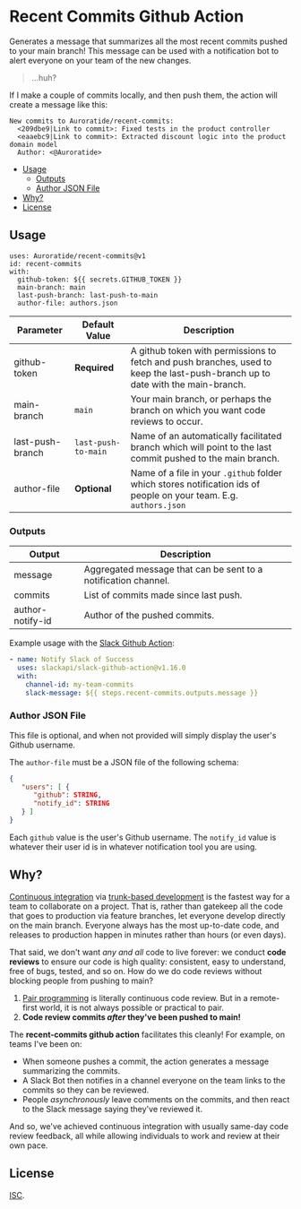 # Recent Commits Github Action

Generates a message that summarizes all the most recent commits pushed to your main branch! This message can be used with a notification bot to alert everyone on your team of the new changes.

> ...huh?

If I make a couple of commits locally, and then push them, the action will create a message like this:

```
New commits to Auroratide/recent-commits:
  <209dbe9|Link to commit>: Fixed tests in the product controller
  <eaaebc9|Link to commit>: Extracted discount logic into the product domain model
  Author: <@Auroratide>
```

* [Usage](#usage)
  * [Outputs](#outputs)
  * [Author JSON File](#author-json-file)
* [Why?](#why)
* [License](#license)

## Usage

```
uses: Auroratide/recent-commits@v1
id: recent-commits
with:
  github-token: ${{ secrets.GITHUB_TOKEN }}
  main-branch: main
  last-push-branch: last-push-to-main
  author-file: authors.json
```

| Parameter | Default Value | Description |
| --------- | --------- | ----------- |
| github-token | **Required** | A github token with permissions to fetch and push branches, used to keep the last-push-branch up to date with the main-branch. |
| main-branch | `main` | Your main branch, or perhaps the branch on which you want code reviews to occur. |
| last-push-branch | `last-push-to-main` | Name of an automatically facilitated branch which will point to the last commit pushed to the main branch. |
| author-file | **Optional** | Name of a file in your `.github` folder which stores notification ids of people on your team. E.g. `authors.json` |

### Outputs

| Output | Description |
| ------ | ----------- |
| message | Aggregated message that can be sent to a notification channel. |
| commits | List of commits made since last push. |
| author-notify-id | Author of the pushed commits. |

Example usage with the [Slack Github Action](https://github.com/slackapi/slack-github-action):

```yaml
- name: Notify Slack of Success
  uses: slackapi/slack-github-action@v1.16.0
  with:
    channel-id: my-team-commits
    slack-message: ${{ steps.recent-commits.outputs.message }}
```

### Author JSON File

This file is optional, and when not provided will simply display the user's Github username.

The `author-file` must be a JSON file of the following schema:

```json
{
   "users": [ {
      "github": STRING,
      "notify_id": STRING
   } ]
}
```

Each `github` value is the user's Github username. The `notify_id` value is whatever their user id is in whatever notification tool you are using.

## Why?

[Continuous integration](https://martinfowler.com/articles/continuousIntegration.html) via [trunk-based development](https://martinfowler.com/articles/branching-patterns.html#continuous-integration) is the fastest way for a team to collaborate on a project. That is, rather than gatekeep all the code that goes to production via feature branches, let everyone develop directly on the main branch. Everyone always has the most up-to-date code, and releases to production happen in minutes rather than hours (or even days).

That said, we don't want _any and all_ code to live forever: we conduct **code reviews** to ensure our code is high quality: consistent, easy to understand, free of bugs, tested, and so on. How do we do code reviews without blocking people from pushing to main?

1. [Pair programming](https://martinfowler.com/articles/on-pair-programming.html) is literally continuous code review. But in a remote-first world, it is not always possible or practical to pair.
2. **Code review commits _after_ they've been pushed to main!**

The **recent-commits github action** facilitates this cleanly! For example, on teams I've been on:

* When someone pushes a commit, the action generates a message summarizing the commits.
* A Slack Bot then notifies in a channel everyone on the team links to the commits so they can be reviewed.
* People _asynchronously_ leave comments on the commits, and then react to the Slack message saying they've reviewed it.

And so, we've achieved continuous integration with usually same-day code review feedback, all while allowing individuals to work and review at their own pace.

## License

[ISC](./LICENSE).
